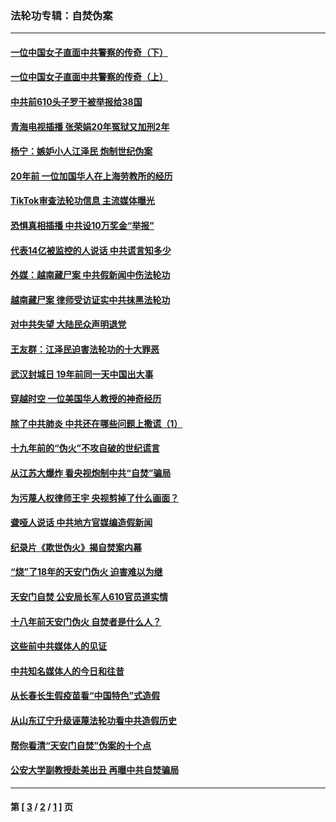 ### 法轮功专辑：自焚伪案
---
#### [一位中国女子直面中共警察的传奇（下）](../../pages/nf5562/n12989706.md?06170430) 
#### [一位中国女子直面中共警察的传奇（上）](../../pages/nf5562/n12985072.md?06170430) 
#### [中共前610头子罗干被举报给38国](../../pages/nf5562/n12975419.md?06170430) 
#### [青海电视插播 张荣娟20年冤狱又加刑2年](../../pages/nf5562/n12738166.md?06170430) 
#### [杨宁：嫉妒小人江泽民 炮制世纪伪案](../../pages/nf5562/n12724108.md?06170430) 
#### [20年前 一位加国华人在上海劳教所的经历](../../pages/nf5562/n12707932.md?06170430) 
#### [TikTok审查法轮功信息 主流媒体曝光](../../pages/nf5562/n12362336.md?06170430) 
#### [恐惧真相插播 中共设10万奖金“举报”](../../pages/nf5562/n12306396.md?06170430) 
#### [代表14亿被监控的人说话 中共谎言知多少](../../pages/nf5562/n12297484.md?06170430) 
#### [外媒：越南藏尸案 中共假新闻中伤法轮功](../../pages/nf5562/n12264411.md?06170430) 
#### [越南藏尸案 律师受访证实中共抹黑法轮功](../../pages/nf5562/n12261878.md?06170430) 
#### [对中共失望 大陆民众声明退党](../../pages/nf5562/n12187315.md?06170430) 
#### [王友群：江泽民迫害法轮功的十大罪恶](../../pages/nf5562/n12169074.md?06170430) 
#### [武汉封城日 19年前同一天中国出大事](../../pages/nf5562/n12150901.md?06170430) 
#### [穿越时空  一位美国华人教授的神奇经历](../../pages/nf5562/n12097460.md?06170430) 
#### [除了中共肺炎 中共还在哪些问题上撒谎（1）](../../pages/nf5562/n11955770.md?06170430) 
#### [十九年前的“伪火”不攻自破的世纪谎言](../../pages/nf5562/n11813238.md?06170430) 
#### [从江苏大爆炸 看央视炮制中共“自焚”骗局](../../pages/nf5562/n11140275.md?06170430) 
#### [为污蔑人权律师王宇 央视剪掉了什么画面？](../../pages/nf5562/n11130142.md?06170430) 
#### [聋哑人说话 中共地方官媒编造假新闻](../../pages/nf5562/n11006067.md?06170430) 
#### [纪录片《欺世伪火》揭自焚案内幕](../../pages/nf5562/n11002664.md?06170430) 
#### [“烧”了18年的天安门伪火 迫害难以为继](../../pages/nf5562/n10996660.md?06170430) 
#### [天安门自焚 公安局长军人610官员道实情](../../pages/nf5562/n10997098.md?06170430) 
#### [十八年前天安门伪火 自焚者是什么人？](../../pages/nf5562/n10996556.md?06170430) 
#### [这些前中共媒体人的见证](../../pages/nf5562/n10845276.md?06170430) 
#### [中共知名媒体人的今日和往昔](../../pages/nf5562/n10843569.md?06170430) 
#### [从长春长生假疫苗看“中国特色”式造假](../../pages/nf5562/n10684053.md?06170430) 
#### [从山东辽宁升级诬蔑法轮功看中共造假历史](../../pages/nf5562/n10668272.md?06170430) 
#### [帮你看清“天安门自焚”伪案的十个点](../../pages/nf5562/n10554707.md?06170430) 
#### [公安大学副教授赴美出丑 再曝中共自焚骗局](../../pages/nf5562/n10558434.md?06170430) 

---
#### 第 [ [3](./3.md?06170430) / [2](./2.md?06170430) / [1](./1.md?06170430) ] 页
